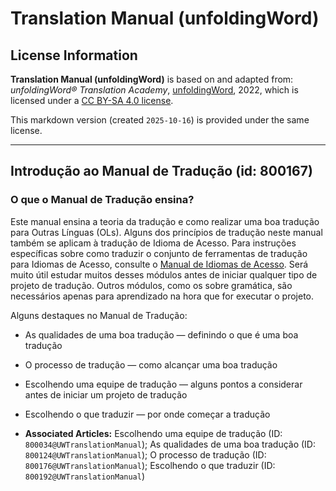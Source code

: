 # Translation Manual (unfoldingWord)

## License Information

**Translation Manual (unfoldingWord)** is based on and adapted from: _unfoldingWord® Translation Academy_, [unfoldingWord](https://unfoldingword.org/utw), 2022, which is licensed under a [CC BY-SA 4.0 license](https://creativecommons.org/licenses/by-sa/4.0/legalcode.en).

This markdown version (created `2025-10-16`) is provided under the same license.



--------------------------------

## Introdução ao Manual de Tradução (id: 800167)

### O que o Manual de Tradução ensina?

Este manual ensina a teoria da tradução e como realizar uma boa tradução para Outras Línguas (OLs). Alguns dos princípios de tradução neste manual também se aplicam à tradução de Idioma de Acesso. Para instruções específicas sobre como traduzir o conjunto de ferramentas de tradução para Idiomas de Acesso, consulte o [Manual de Idiomas de Acesso](https://gl-manual.readthedocs.io/). Será muito útil estudar muitos desses módulos antes de iniciar qualquer tipo de projeto de tradução. Outros módulos, como os sobre gramática, são necessários apenas para aprendizado na hora que for executar o projeto.

Alguns destaques no Manual de Tradução:

* As qualidades de uma boa tradução — definindo o que é uma boa tradução
* O processo de tradução — como alcançar uma boa tradução
* Escolhendo uma equipe de tradução — alguns pontos a considerar antes de iniciar um projeto de tradução
* Escolhendo o que traduzir — por onde começar a tradução

* **Associated Articles:** Escolhendo uma equipe de tradução (ID: `800034@UWTranslationManual`); As qualidades de uma boa tradução (ID: `800124@UWTranslationManual`); O processo de tradução (ID: `800176@UWTranslationManual`); Escolhendo o que traduzir (ID: `800192@UWTranslationManual`)

